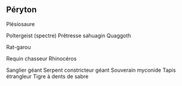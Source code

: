## Péryton

Plésiosaure

Poltergeist (spectre)
Prêtresse sahuagin
Quaggoth

Rat-garou

Requin chasseur
Rhinocéros

Sanglier géant
Serpent constricteur géant
Souverain myconide
Tapis étrangleur
Tigre à dents de sabre
